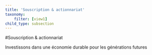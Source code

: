 ```yaml
---
title: 'Souscription & actionnariat'
taxonomy:
    filter: [view1]
child_type: subsection
---
```


#Souscription & actionnariat

Investissons dans une économie durable pour les générations futures
